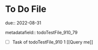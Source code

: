 # To Do File

due:: 2022-08-31

metadatafield:: todoTestFile_910_79

- [ ] Task of todoTestFile_910 1 [[Query me]]

